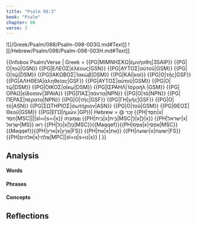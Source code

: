```yaml
---
title: "Psalm 98:3"
book: "Psalm"
chapter: 98
verse: 3
---
```

![[/Greek/Psalm/098/Psalm-098-003G.md#Text]]
![[/Hebrew/Psalm/098/Psalm-098-003H.md#Text]]

{{Infobox Psalm/Verse |
  Greek = {{PG|ΜΙΜΝΗΣΚΩ|ἐμνήσθη|3SAIP}} {{PG|Ο|τοῦ|GSN}} {{PG|ΕΛΕΟΣ|ἐλέους|GSN}} {{PG|ΑΥΤΟΣ|αὐτοῦ|GSM}} {{PG|Ο|τῷ|DSM}} {{PG|ΙΑΚΩΒΟΣ|Ἰακὼβ|DSM}} {{PG|ΚΑΙ|καὶ}} {{PG|Ο|τῆς|GSF}} {{PG|ΑΛΗΘΕΙΑ|ἀληθείας|GSF}} {{PG|ΑΥΤΟΣ|αὐτοῦ|GSM}} {{PG|Ο|τῷ|DSM}} {{PG|ΟΙΚΟΣ|οἴκῳ|DSM}} {{PG|ΙΣΡΑΗΛ|Ἰσραήλ·|GSM}} {{PG|ΟΡΑΩ|εἴδοσαν|3PAIA}} {{PG|ΠΑΣ|πάντα|NPN}} {{PG|Ο|τὰ|NPN}} {{PG|ΠΕΡΑΣ|πέρατα|NPN}} {{PG|Ο|τῆς|GSF}} {{PG|ΓΗ|γῆς|GSF}} {{PG|Ο|τὸ|ASN}} {{PG|ΣΩΤΗΡΙΟΣ|σωτήριον|ASN}} {{PG|Ο|τοῦ|GSM}} {{PG|ΘΕΟΣ|Θεοῦ|GSM}} {{PG|ΕΓΩ|ἡμῶν.|GP}}|
  Hebrew = @
זָכַר
{{PH|חֶסֶד|x|חַסְדּ|MSC||||sl=וֹ|s=וֹ|x}}
וֶאֱמוּנָתוֹ
{{PH|בית|x|בֵית|MSC|לְ|x|לְ|x}}
{{PH|ישראל|x|יִשְׂרָאֵל|MS}}
רָאוּ
{{PH|כל|x|כָל|MSC}}{{Maqqef}}{{PH|אֶפֶס|x|אַפְסֵי|MSC}}{{Maqqef}}{{PH|ארץ|x|אָרֶץ|FS}}
{{PH|אֵת|x|אֵת}}
{{PH|ישועה|x|יְשׁוּעַת|FS}}
{{PH|אלהים|x|אֱלֹהֵי|MPC||sl=נו|s=נוּ|x}}
׃|
}}

## Analysis

#### Words

#### Phrases

#### Concepts

## Reflections
